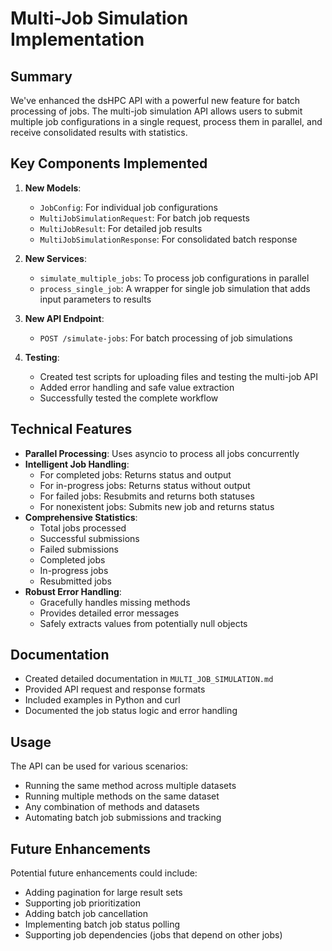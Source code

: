 # Multi-Job Simulation Implementation

## Summary

We've enhanced the dsHPC API with a powerful new feature for batch processing of jobs. The multi-job simulation API allows users to submit multiple job configurations in a single request, process them in parallel, and receive consolidated results with statistics.

## Key Components Implemented

1. **New Models**:
   - `JobConfig`: For individual job configurations
   - `MultiJobSimulationRequest`: For batch job requests
   - `MultiJobResult`: For detailed job results
   - `MultiJobSimulationResponse`: For consolidated batch response

2. **New Services**:
   - `simulate_multiple_jobs`: To process job configurations in parallel
   - `process_single_job`: A wrapper for single job simulation that adds input parameters to results

3. **New API Endpoint**:
   - `POST /simulate-jobs`: For batch processing of job simulations

4. **Testing**:
   - Created test scripts for uploading files and testing the multi-job API
   - Added error handling and safe value extraction
   - Successfully tested the complete workflow

## Technical Features

- **Parallel Processing**: Uses asyncio to process all jobs concurrently
- **Intelligent Job Handling**:
  - For completed jobs: Returns status and output
  - For in-progress jobs: Returns status without output
  - For failed jobs: Resubmits and returns both statuses
  - For nonexistent jobs: Submits new job and returns status
- **Comprehensive Statistics**:
  - Total jobs processed
  - Successful submissions
  - Failed submissions
  - Completed jobs
  - In-progress jobs
  - Resubmitted jobs
- **Robust Error Handling**:
  - Gracefully handles missing methods
  - Provides detailed error messages
  - Safely extracts values from potentially null objects

## Documentation

- Created detailed documentation in `MULTI_JOB_SIMULATION.md`
- Provided API request and response formats
- Included examples in Python and curl
- Documented the job status logic and error handling

## Usage

The API can be used for various scenarios:
- Running the same method across multiple datasets
- Running multiple methods on the same dataset
- Any combination of methods and datasets
- Automating batch job submissions and tracking

## Future Enhancements

Potential future enhancements could include:
- Adding pagination for large result sets
- Supporting job prioritization
- Adding batch job cancellation
- Implementing batch job status polling
- Supporting job dependencies (jobs that depend on other jobs) 